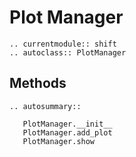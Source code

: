 # Plot Manager


```{eval-rst}
.. currentmodule:: shift
.. autoclass:: PlotManager
```

## Methods

```{eval-rst}
.. autosummary::

   PlotManager.__init__
   PlotManager.add_plot
   PlotManager.show
```
